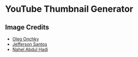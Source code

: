 # YouTube Thumbnail Generator



## Image Credits

- [Oleg Onchky](https://unsplash.com/@onchky)
- [Jefferson Santos](https://unsplash.com/@jefflssantos)
- [Nahel Abdul Hadi](https://unsplash.com/@nahelabdlhadi)